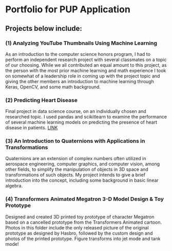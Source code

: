 # Portfolio for PUP Application

## Projects below include:

### (1) Analyzing YouTube Thumbnails Using Machine Learning
As an introduction to the computer science honors program, I had to perform an independent research project with several classmates on a topic of our choosing. While we all contributed an equal amount to this project, as the person with the most prior machine learning and math experience I took on somewhat of a leadership role in coming up with the project topic and giving the other members an introduction to machine learning through Keras, OpenCV, and some math background.

### (2) Predicting Heart Disease
Final project in data science course, on an individually chosen and researched topic. I used pandas and scikitlearn to examine the performance of several machine learning models on predicting the presence of heart disease in patients. [LINK](https://sethaarongregory.github.io/)

### (3) An Introduction to Quaternions with Applications in Transformations
Quaternions are an extension of complex numbers often utilized in aerospace engineering, computer graphics, and computer vision, among other fields, to simplify the manipulation of objects in 3D space and transformations of such objects. My project intends to give a brief introduction into the concept, including some background in basic linear algebra.

### (4) Transformers Animated Megatron 3-D Model Design & Toy Prototype
Designed and created 3D printed toy prototype of character Megatron based on a cancelled prototype from the Transformers Animated cartoon. Photos in this folder include the only released picture of the original prototype as designed by Hasbro, followed by the custom design and photos of the printed prototype. Figure transforms into jet mode and tank mode!

